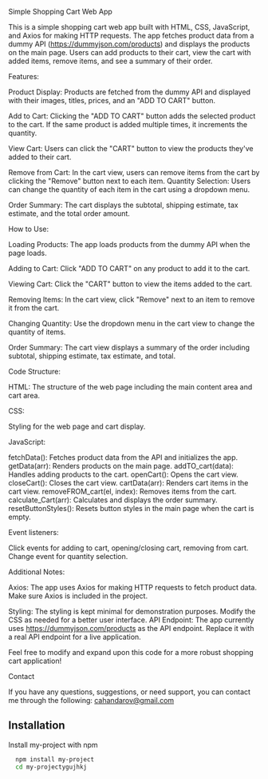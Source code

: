 Simple Shopping Cart Web App

This is a simple shopping cart web app built with HTML, CSS, JavaScript, and Axios for making HTTP requests. The app fetches product data from a dummy API (https://dummyjson.com/products) and displays the products on the main page. Users can add products to their cart, view the cart with added items, remove items, and see a summary of their order.

Features:

Product Display: Products are fetched from the dummy API and displayed with their images, titles, prices, and an "ADD TO CART" button.

Add to Cart: Clicking the "ADD TO CART" button adds the selected product to the cart. If the same product is added multiple times, it increments the quantity.

View Cart: Users can click the "CART" button to view the products they've added to their cart.

Remove from Cart: In the cart view, users can remove items from the cart by clicking the "Remove" button next to each item.
Quantity Selection: Users can change the quantity of each item in the cart using a dropdown menu.

Order Summary: The cart displays the subtotal, shipping estimate, tax estimate, and the total order amount.

How to Use:

Loading Products: The app loads products from the dummy API when the page loads.

Adding to Cart: Click "ADD TO CART" on any product to add it to the cart.

Viewing Cart: Click the "CART" button to view the items added to the cart.

Removing Items: In the cart view, click "Remove" next to an item to remove it from the cart.

Changing Quantity: Use the dropdown menu in the cart view to change the quantity of items.

Order Summary: The cart view displays a summary of the order including subtotal, shipping estimate, tax estimate, and total.

Code Structure:

HTML: The structure of the web page including the main content area and cart area.

CSS: 

Styling for the web page and cart display.

JavaScript:

fetchData(): Fetches product data from the API and initializes the app.
getData(arr): Renders products on the main page.
addTO_cart(data): Handles adding products to the cart.
openCart(): Opens the cart view.
closeCart(): Closes the cart view.
cartData(arr): Renders cart items in the cart view.
removeFROM_cart(el, index): Removes items from the cart.
calculate_Cart(arr): Calculates and displays the order summary.
resetButtonStyles(): Resets button styles in the main page when the cart is empty.

Event listeners:

Click events for adding to cart, opening/closing cart, removing from cart.
Change event for quantity selection.

Additional Notes:

Axios: The app uses Axios for making HTTP requests to fetch product data. Make sure Axios is included in the project.

Styling:
 The styling is kept minimal for demonstration purposes. Modify the CSS as needed for a better user interface.
API Endpoint: The app currently uses https://dummyjson.com/products as the API endpoint. Replace it with a real API endpoint for a live application.

Feel free to modify and expand upon this code for a more robust shopping cart application!

Contact

If you have any questions, suggestions, or need support, you can contact me through the following:
cahandarov@gmail.com




## Installation

Install my-project with npm

```bash
  npm install my-project
  cd my-projectygujhkj
```
    